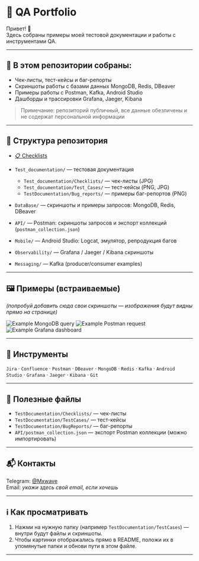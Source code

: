 # 🧪 QA Portfolio

Привет! 👋  
Здесь собраны примеры моей тестовой документации и работы с инструментами QA.

---

## 📌 В этом репозитории собраны:
- Чек-листы, тест-кейсы и баг-репорты  
- Скриншоты работы с базами данных MongoDB, Redis, DBeaver  
- Примеры работы с Postman, Kafka, Android Studio  
- Дашборды и трассировки Grafana, Jaeger, Kibana

> Примечание: репозиторий публичный, все данные обезличены и не содержат персональной информации

---

## 📂 Структура репозитория


- [📋 Checklists](./Checklists)
- `Test_documentation/` — тестовая документация  
  - `Test_documentation/Checklists/` — чек-листы (JPG)  
  - `Test_documentation/Test_Cases/` — тест-кейсы (PNG, JPG) 
  - `TestDocumentation/Bug_reports/` — примеры баг-репортов (PNG)

- `DataBase/` — скриншоты и примеры запросов: MongoDB, Redis, DBeaver  
- `API/` — Postman: скриншоты запросов и экспорт коллекций (`postman_collection.json`)  
- `Mobile/` — Android Studio: Logcat, эмулятор, репродукция багов  
- `Observability/` — Grafana / Jaeger / Kibana скриншоты  
- `Messaging/` — Kafka (producer/consumer examples)

---

## 🖼️ Примеры (встраиваемые)
*(попробуй добавить сюда свои скриншоты — изображения будут видны прямо на странице)*

![Example MongoDB query](DataBase/mongodb_query.png)
![Example Postman request](API/postman_request.png)
![Example Grafana dashboard](Observability/grafana_dashboard.png)

---

## 🧰 Инструменты
`Jira` · `Confluence` · `Postman` · `DBeaver` · `MongoDB` · `Redis` · `Kafka` · `Android Studio` · `Grafana` · `Jaeger` · `Kibana` · `Git`

---

## 📎 Полезные файлы
- `TestDocumentation/Checklists/` — чек-листы  
- `TestDocumentation/TestCases/` — тест-кейсы  
- `TestDocumentation/BugReports/` — баг-репорты  
- `API/postman_collection.json` — экспорт Postman коллекции (можно импортировать)

---

## 📬 Контакты
Telegram: [@Mxwave](https://t.me/)  
Email: *укажи здесь свой email, если хочешь*

---

## ℹ️ Как просматривать
1. Нажми на нужную папку (например `TestDocumentation/TestCases`) — внутри будут файлы и скриншоты.  
2. Чтобы картинки отображались прямо в README, положи их в упомянутые папки и обнови пути в этом файле.

---

